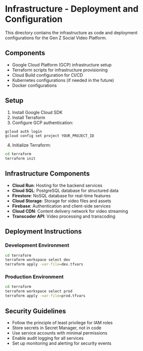 # Infrastructure - Deployment and Configuration

This directory contains the infrastructure as code and deployment configurations for the Gen Z Social Video Platform.

## Components

- Google Cloud Platform (GCP) infrastructure setup
- Terraform scripts for infrastructure provisioning
- Cloud Build configuration for CI/CD
- Kubernetes configurations (if needed in the future)
- Docker configurations

## Setup

1. Install Google Cloud SDK
2. Install Terraform
3. Configure GCP authentication:
```bash
gcloud auth login
gcloud config set project YOUR_PROJECT_ID
```

4. Initialize Terraform:
```bash
cd terraform
terraform init
```

## Infrastructure Components

- **Cloud Run**: Hosting for the backend services
- **Cloud SQL**: PostgreSQL database for structured data
- **Firestore**: NoSQL database for real-time features
- **Cloud Storage**: Storage for video files and assets
- **Firebase**: Authentication and client-side services
- **Cloud CDN**: Content delivery network for video streaming
- **Transcoder API**: Video processing and transcoding

## Deployment Instructions

### Development Environment

```bash
cd terraform
terraform workspace select dev
terraform apply -var-file=dev.tfvars
```

### Production Environment

```bash
cd terraform
terraform workspace select prod
terraform apply -var-file=prod.tfvars
```

## Security Guidelines

- Follow the principle of least privilege for IAM roles
- Store secrets in Secret Manager, not in code
- Use service accounts with minimal permissions
- Enable audit logging for all services
- Set up monitoring and alerting for security events
